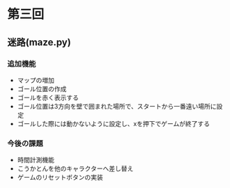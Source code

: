 # 第三回
## 迷路(maze.py)
### 追加機能
- マップの増加
- ゴール位置の作成
- ゴールを赤く表示する
- ゴール位置は3方向を壁で囲まれた場所で、スタートから一番遠い場所に設定
- ゴールした際には動かないように設定し、xを押下でゲームが終了する

### 今後の課題
- 時間計測機能
- こうかとんを他のキャラクターへ差し替え
- ゲームのリセットボタンの実装
